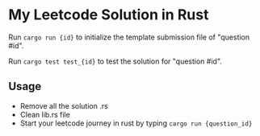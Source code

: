 # My Leetcode Solution in Rust

Run `cargo run {id}` to initialize the template submission file of "question #id".

Run `cargo test test_{id}` to test the solution for "question #id".

## Usage

- Remove all the solution .rs
- Clean lib.rs file
- Start your leetcode journey in rust by typing `cargo run {question_id}`
